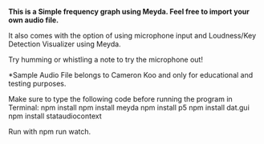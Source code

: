 <b> This is a Simple frequency graph using Meyda. Feel free to import your own audio file. </b>

It also comes with the option of using microphone input and Loudness/Key Detection Visualizer using Meyda.

Try humming or whistling a note to try the microphone out!

*Sample Audio File belongs to Cameron Koo and only for educational and testing purposes.

Make sure to type the following code before running the program in Terminal:
npm install
npm install meyda
npm install p5
npm install dat.gui
npm install stataudiocontext

Run with npm run watch.
